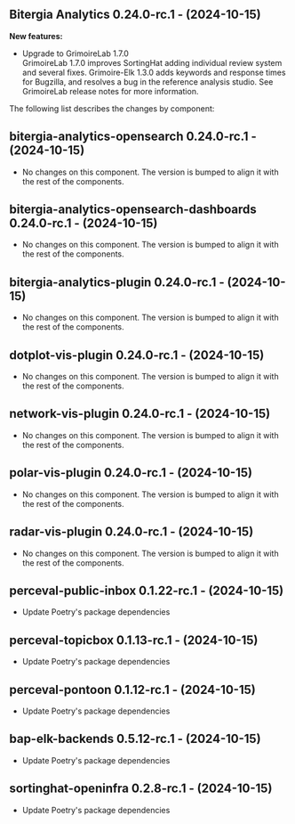 ## Bitergia Analytics 0.24.0-rc.1 - (2024-10-15)

**New features:**

 * Upgrade to GrimoireLab 1.7.0\
   GrimoireLab 1.7.0 improves SortingHat adding individual review system
   and several fixes. Grimoire-Elk 1.3.0 adds keywords and response times
   for Bugzilla, and resolves a bug in the reference analysis studio. See
   GrimoireLab release notes for more information.

The following list describes the changes by component:

  ## bitergia-analytics-opensearch 0.24.0-rc.1 - (2024-10-15)
  
  * No changes on this component. The version is bumped to align it
    with the rest of the components.
  ## bitergia-analytics-opensearch-dashboards 0.24.0-rc.1 - (2024-10-15)
  
  * No changes on this component. The version is bumped to align it
    with the rest of the components.
  ## bitergia-analytics-plugin 0.24.0-rc.1 - (2024-10-15)
  
  * No changes on this component. The version is bumped to align it
    with the rest of the components.
  ## dotplot-vis-plugin 0.24.0-rc.1 - (2024-10-15)
  
  * No changes on this component. The version is bumped to align it
    with the rest of the components.
  ## network-vis-plugin 0.24.0-rc.1 - (2024-10-15)
  
  * No changes on this component. The version is bumped to align it
    with the rest of the components.
  ## polar-vis-plugin 0.24.0-rc.1 - (2024-10-15)
  
  * No changes on this component. The version is bumped to align it
    with the rest of the components.
  ## radar-vis-plugin 0.24.0-rc.1 - (2024-10-15)
  
  * No changes on this component. The version is bumped to align it
    with the rest of the components.
  ## perceval-public-inbox 0.1.22-rc.1 - (2024-10-15)
  
  * Update Poetry's package dependencies
  ## perceval-topicbox 0.1.13-rc.1 - (2024-10-15)
  
  * Update Poetry's package dependencies
  ## perceval-pontoon 0.1.12-rc.1 - (2024-10-15)
  
  * Update Poetry's package dependencies
  ## bap-elk-backends 0.5.12-rc.1 - (2024-10-15)
  
  * Update Poetry's package dependencies
  ## sortinghat-openinfra 0.2.8-rc.1 - (2024-10-15)
  
  * Update Poetry's package dependencies
